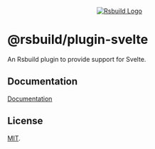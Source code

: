 <p align="center">
  <a href="https://rsbuild.dev" target="blank"><img src="https://assets.rspack.dev/rsbuild/rsbuild-banner.png" alt="Rsbuild Logo" /></a>
</p>

# @rsbuild/plugin-svelte

An Rsbuild plugin to provide support for Svelte.

## Documentation

[Documentation](https://rsbuild.dev/plugins/list/plugin-svelte)

## License

[MIT](https://github.com/web-infra-dev/rsbuild/blob/main/LICENSE).
